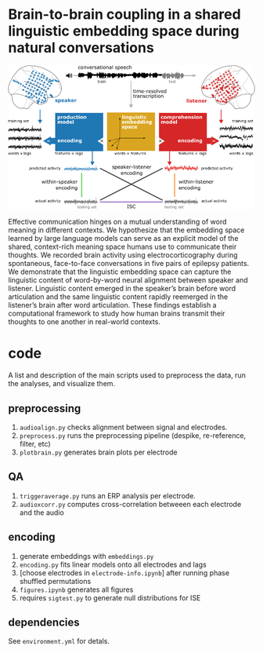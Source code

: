 # Brain-to-brain coupling in a shared linguistic embedding space during natural conversations

![brain-to-brain coupling modeling framework](fig1.png)

Effective communication hinges on a mutual understanding of word meaning in different contexts. We hypothesize that the embedding space learned by large language models can serve as an explicit model of the shared, context-rich meaning space humans use to communicate their thoughts. We recorded brain activity using electrocorticography during spontaneous, face-to-face conversations in five pairs of epilepsy patients. We demonstrate that the linguistic embedding space can capture the linguistic content of word-by-word neural alignment between speaker and listener. Linguistic content emerged in the speaker’s brain before word articulation and the same linguistic content rapidly reemerged in the listener’s brain after word articulation. These findings establish a computational framework to study how human brains transmit their thoughts to one another in real-world contexts.

# code
A list and description of the main scripts used to preprocess the data, run the analyses, and visualize them.

## preprocessing

1. `audioalign.py` checks alignment between signal and electrodes.
1. `preprocess.py` runs the preprocessing pipeline (despike, re-reference, filter, etc)
1. `plotbrain.py` generates brain plots per electrode

## QA

1. `triggeraverage.py` runs an ERP analysis per electrode.
1. `audioxcorr.py` computes cross-correlation betweeen each electrode and the audio

## encoding

1. generate embeddings with `embeddings.py`
1. `encoding.py` fits linear models onto all electrodes and lags
1. [choose electrodes in `electrode-info.ipynb`] after running phase shuffled permutations
1. `figures.ipynb` generates all figures
1. requires `sigtest.py` to generate null distributions for ISE

## dependencies

See `environment.yml` for detals. 